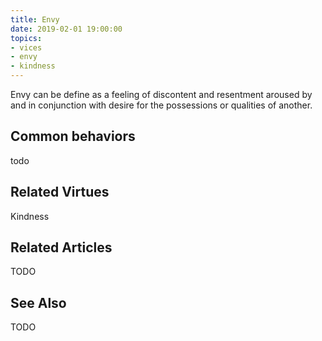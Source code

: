 ```yaml
---
title: Envy
date: 2019-02-01 19:00:00
topics: 
- vices
- envy
- kindness
---
```


Envy can be define as a feeling of discontent and resentment aroused by and in
conjunction with desire for the possessions or qualities of another.

## Common behaviors
todo

## Related Virtues
Kindness

## Related Articles
TODO


## See Also
TODO

